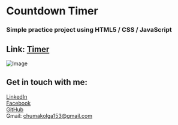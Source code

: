 #  Countdown Timer 
### Simple practice project using HTML5 / CSS / JavaScript

## Link: [Timer](https://loaymoolb.github.io/countdown-timer)

![Image](https://github.com/loaymoolb/landing-ai-xp/raw/main/cover.png)

## Get in touch with me:
[LinkedIn](https://linkedin.com/in/olha-chumak)  
[Facebook](https://www.facebook.com/olhachumakk)  
[GitHub](https://github.com/loaymoolb)  
Gmail: chumakolga153@gmail.com  
